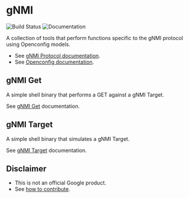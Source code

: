 # gNMI

![Build Status](https://travis-ci.org/samribeiro/gnmi.svg?branch=master)
![Documentation](https://godoc.org/github.com/samribeiro/gnmi)

A collection of tools that perform functions specific to the gNMI protocol using Openconfig models.

*  See [gNMI Protocol documentation](https://github.com/openconfig/reference/tree/master/rpc/gnmi).
*  See [Openconfig documentation](http://www.openconfig.net/).

## gNMI Get

A simple shell binary that performs a GET against a gNMI Target.

See [gNMI Get](./gnmi_get) documentation.

## gNMI Target

A simple shell binary that simulates a gNMI Target.

See [gNMI Target](./gnmi_target) documentation.

## Disclaimer

*  This is not an official Google product.
*  See [how to contribute](CONTRIBUTING.md).

